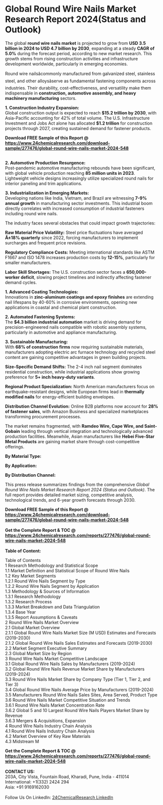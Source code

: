 <h1>Global Round Wire Nails Market Research Report 2024(Status and Outlook)</h1><p>The global <strong>round wire nails market</strong> is projected to grow from <strong>USD 3.5 billion in 2024 to USD 4.7 billion by 2030</strong>, expanding at a steady <strong>CAGR of 5.0%</strong> during the forecast period, according to new market research. This growth stems from rising construction activities and infrastructure development worldwide, particularly in emerging economies.</p><p>Round wire nailsâcommonly manufactured from galvanized steel, stainless steel, and other alloysâserve as fundamental fastening components across industries. Their durability, cost-effectiveness, and versatility make them indispensable in <strong>construction, automotive assembly, and heavy machinery manufacturing</strong> sectors.</p><p><strong>1. Construction Industry Expansion:</strong><br>
Global construction output is expected to reach <strong>$15.2 trillion by 2030</strong>, with Asia-Pacific accounting for 42% of total volume. The U.S. Infrastructure Investment and Jobs Act alone has allocated <strong>$1.2 trillion</strong> for construction projects through 2027, creating sustained demand for fastener products.</p><div><b>Download FREE Sample of this Report @ 
            <a href="https://www.24chemicalresearch.com/download-sample/277476/global-round-wire-nails-market-2024-548">
            https://www.24chemicalresearch.com/download-sample/277476/global-round-wire-nails-market-2024-548</a></b></div><br><p><strong>2. Automotive Production Resurgence:</strong><br>
Post-pandemic automotive manufacturing rebounds have been significant, with global vehicle production reaching <strong>85 million units in 2023</strong>. Lightweight vehicle designs increasingly utilize specialized round nails for interior paneling and trim applications.</p><p><strong>3. Industrialization in Emerging Markets:</strong><br>
Developing nations like India, Vietnam, and Brazil are witnessing <strong>7-9% annual growth</strong> in manufacturing sector investments. This industrial boom directly correlates with increased consumption of industrial fasteners including round wire nails.</p><p>The industry faces several obstacles that could impact growth trajectories:</p><p><strong>Raw Material Price Volatility:</strong> Steel price fluctuations have averaged <strong>Â±18% quarterly</strong> since 2022, forcing manufacturers to implement surcharges and frequent price revisions.</p><p><strong>Regulatory Compliance Costs:</strong> Meeting international standards like ASTM F1667 and ISO 1478 increases production costs by <strong>12-15%</strong>, particularly for smaller manufacturers.</p><p><strong>Labor Skill Shortages:</strong> The U.S. construction sector faces a <strong>650,000-worker deficit</strong>, slowing project timelines and indirectly affecting fastener demand cycles.</p><p><strong>1. Advanced Coating Technologies:</strong><br>
Innovations in <strong>zinc-aluminum coatings and epoxy finishes</strong> are extending nail lifespans by 40-60% in corrosive environments, opening new applications in coastal and chemical plant construction.</p><p><strong>2. Automated Fastening Systems:</strong><br>
The <strong>$4.3 billion industrial automation</strong> market is driving demand for precision-engineered nails compatible with robotic assembly systems, particularly in automotive and appliance manufacturing.</p><p><strong>3. Sustainable Manufacturing:</strong><br>
With <strong>68% of construction firms</strong> now requiring sustainable materials, manufacturers adopting electric arc furnace technology and recycled steel content are gaining competitive advantages in green building projects.</p><p><strong>Size-Specific Demand Shifts:</strong> The 2-4 inch nail segment dominates residential construction, while industrial applications show growing preference for <strong>5+ inch heavy-duty variants</strong>.</p><p><strong>Regional Product Specialization:</strong> North American manufacturers focus on earthquake-resistant designs, while European firms lead in <strong>thermally modified nails</strong> for energy-efficient building envelopes.</p><p><strong>Distribution Channel Evolution:</strong> Online B2B platforms now account for <strong>28% of fastener sales</strong>, with Amazon Business and specialized marketplaces transforming procurement processes.</p><p>The market remains fragmented, with <strong>Ramdeo Wire, Cape Wire, and Saint-Gobain</strong> leading through vertical integration and technologically advanced production facilities. Meanwhile, Asian manufacturers like <strong>Hebei Five-Star Metal Products</strong> are gaining market share through cost-competitive offerings.</p><p><strong>By Material Type:</strong></p><p><strong>By Application:</strong></p><p><strong>By Distribution Channel:</strong></p><p>This press release summarizes findings from the comprehensive <em>Global Round Wire Nails Market Research Report 2024 (Status and Outlook)</em>. The full report provides detailed market sizing, competitive analysis, technological trends, and 6-year growth forecasts through 2030.</p><div><b>Download FREE Sample of this Report @ 
            <a href="https://www.24chemicalresearch.com/download-sample/277476/global-round-wire-nails-market-2024-548">
            https://www.24chemicalresearch.com/download-sample/277476/global-round-wire-nails-market-2024-548</a></b></div><br><div><b>Get the Complete Report & TOC @ 
            <a href="https://www.24chemicalresearch.com/reports/277476/global-round-wire-nails-market-2024-548">
            https://www.24chemicalresearch.com/reports/277476/global-round-wire-nails-market-2024-548</a></b></div><br>
            <b>Table of Content:</b><p>Table of Contents<br />
1 Research Methodology and Statistical Scope<br />
1.1 Market Definition and Statistical Scope of Round Wire Nails<br />
1.2 Key Market Segments<br />
1.2.1 Round Wire Nails Segment by Type<br />
1.2.2 Round Wire Nails Segment by Application<br />
1.3 Methodology & Sources of Information<br />
1.3.1 Research Methodology<br />
1.3.2 Research Process<br />
1.3.3 Market Breakdown and Data Triangulation<br />
1.3.4 Base Year<br />
1.3.5 Report Assumptions & Caveats<br />
2 Round Wire Nails Market Overview<br />
2.1 Global Market Overview<br />
2.1.1 Global Round Wire Nails Market Size (M USD) Estimates and Forecasts (2019-2030)<br />
2.1.2 Global Round Wire Nails Sales Estimates and Forecasts (2019-2030)<br />
2.2 Market Segment Executive Summary<br />
2.3 Global Market Size by Region<br />
3 Round Wire Nails Market Competitive Landscape<br />
3.1 Global Round Wire Nails Sales by Manufacturers (2019-2024)<br />
3.2 Global Round Wire Nails Revenue Market Share by Manufacturers (2019-2024)<br />
3.3 Round Wire Nails Market Share by Company Type (Tier 1, Tier 2, and Tier 3)<br />
3.4 Global Round Wire Nails Average Price by Manufacturers (2019-2024)<br />
3.5 Manufacturers Round Wire Nails Sales Sites, Area Served, Product Type<br />
3.6 Round Wire Nails Market Competitive Situation and Trends<br />
3.6.1 Round Wire Nails Market Concentration Rate<br />
3.6.2 Global 5 and 10 Largest Round Wire Nails Players Market Share by Revenue<br />
3.6.3 Mergers & Acquisitions, Expansion<br />
4 Round Wire Nails Industry Chain Analysis<br />
4.1 Round Wire Nails Industry Chain Analysis<br />
4.2 Market Overview of Key Raw Materials<br />
4.3 Midstream M</p><div><b>Get the Complete Report & TOC @ 
            <a href="https://www.24chemicalresearch.com/reports/277476/global-round-wire-nails-market-2024-548">
            https://www.24chemicalresearch.com/reports/277476/global-round-wire-nails-market-2024-548</a></b></div><br><b>CONTACT US:</b><br>
            203A, City Vista, Fountain Road, Kharadi, Pune, India - 411014<br>
            International: +1(332) 2424 294<br>
            Asia: +91 9169162030 <br><br>
            Follow Us On LinkedIn: <a href="https://www.linkedin.com/company/24chemicalresearch/">24ChemicalResearch LinkedIn</a>